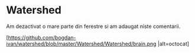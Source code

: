 # Watershed
Am dezactivat o mare parte din ferestre si am adaugat niste comentarii.

[https://github.com/bogdan-ivan/watershed/blob/master/Watershed/Watershed/brain.png
|alt=octocat]
